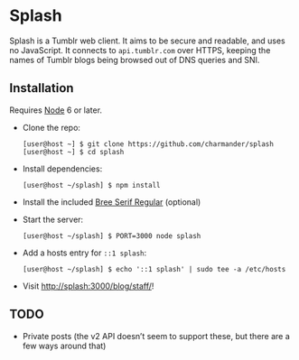 Splash
======

Splash is a Tumblr web client. It aims to be secure and readable, and uses
no JavaScript. It connects to `api.tumblr.com` over HTTPS, keeping the names of
Tumblr blogs being browsed out of DNS queries and SNI.


Installation
------------

Requires [Node][] 6 or later.

- Clone the repo:

    ```shellsession
    [user@host ~] $ git clone https://github.com/charmander/splash
    [user@host ~] $ cd splash
    ```

- Install dependencies:

    ```shellsession
    [user@host ~/splash] $ npm install
    ```

- Install the included [Bree Serif Regular](fonts/bree-serif) (optional)

- Start the server:

    ```shellsession
    [user@host ~/splash] $ PORT=3000 node splash
    ```

- Add a hosts entry for `::1 splash`:

    ```shellsession
    [user@host ~/splash] $ echo '::1 splash' | sudo tee -a /etc/hosts
    ```

- Visit <http://splash:3000/blog/staff/>!


TODO
----

 - Private posts (the v2 API doesn’t seem to support these, but there are a few
   ways around that)


[Node]: https://nodejs.org/
